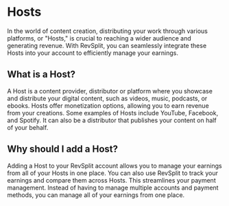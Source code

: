 # Hosts

In the world of content creation, distributing your work through various platforms, or "Hosts," is crucial to reaching a wider audience and generating revenue. With RevSplit, you can seamlessly integrate these Hosts into your account to efficiently manage your earnings. 

## What is a Host?

A Host is a content provider, distributor or platform where you showcase and distribute your digital content, such as videos, music, podcasts, or ebooks. Hosts offer monetization options, allowing you to earn revenue from your creations. Some examples of Hosts include YouTube, Facebook, and Spotify. It can also be a distributor that publishes your content on half of your behalf. 

## Why should I add a Host?

Adding a Host to your RevSplit account allows you to manage your earnings from all of your Hosts in one place. You can also use RevSplit to track your earnings and compare them across Hosts.
This streamlines your payment management. Instead of having to manage multiple accounts and payment methods, you can manage all of your earnings from one place.